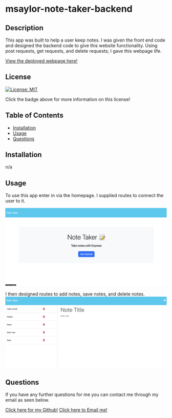 # msaylor-note-taker-backend

## Description

This app was built to help a user keep notes. I was given the front end code and designed the backend code to give this website functionality. Using post requests, get requests, and delete requests; I gave this webpage life.

[View the deployed webpage here!](https://pure-shore-37685.herokuapp.com/)


## License

[![License: MIT](https://img.shields.io/badge/License-MIT-yellow.svg)](https://opensource.org/licenses/MIT)

Click the badge above for more information on this license!

## Table of Contents

- [Installation](#installation)
- [Usage](#usage)
- [Questions](#questions)


## Installation

n/a

## Usage

To use this app enter in via the homepage. I supplied routes to connect the user to it.

![homepage](/images/homepage.png)

I then designed routes to add notes, save notes, and delete notes.
![notes page](/images/notespage.png)



## Questions

If you have any further questions for me you can contact me through my email as seen below. 

[Click here for my Github!](https://github.com/msaylorphila)
[Click here to Email me!](mailto:saylor.margaret@gmail.com)


